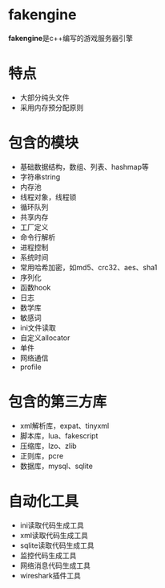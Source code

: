 fakengine
======================================
**fakengine**是c++编写的游戏服务器引擎
# 特点 #
* 大部分纯头文件
* 采用内存预分配原则

# 包含的模块 #
* 基础数据结构，数组、列表、hashmap等
* 字符串string
* 内存池
* 线程对象，线程锁
* 循环队列
* 共享内存
* 工厂定义
* 命令行解析
* 进程控制
* 系统时间
* 常用哈希加密，如md5、crc32、aes、sha1
* 序列化
* 函数hook
* 日志
* 数学库
* 敏感词
* ini文件读取
* 自定义allocator
* 单件
* 网络通信
* profile

# 包含的第三方库 #
* xml解析库，expat、tinyxml
* 脚本库，lua、fakescript
* 压缩库，lzo、zlib
* 正则库，pcre
* 数据库，mysql、sqlite

# 自动化工具 #
* ini读取代码生成工具
* xml读取代码生成工具
* sqlite读取代码生成工具
* 监控代码生成工具
* 网络消息代码生成工具
* wireshark插件工具
